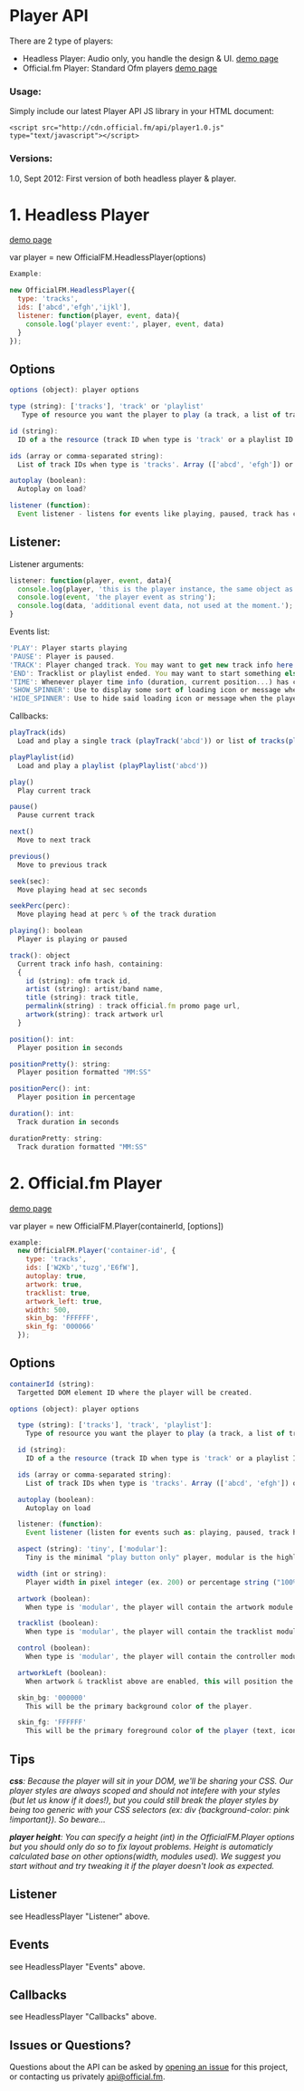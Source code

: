# Player API

There are 2 type of players:
  - Headless Player:  Audio only, you handle the design & UI. [demo page](http://jsfiddle.net/85LX8/)
  - Official.fm Player: Standard Ofm players [demo page](http://jsfiddle.net/p6ecF/)

### Usage: 

Simply include our latest Player API JS library in your HTML document:

    <script src="http://cdn.official.fm/api/player1.0.js" type="text/javascript"></script> 


### Versions: 
1.0, Sept 2012: First version of both headless player & player.


# 1. Headless Player

[demo page](http://jsfiddle.net/85LX8/)

var player = new OfficialFM.HeadlessPlayer(options)

```javascript
Example:

new OfficialFM.HeadlessPlayer({
  type: 'tracks',
  ids: ['abcd','efgh','ijkl'],
  listener: function(player, event, data){
    console.log('player event:', player, event, data)
  }
});
```

## Options

```javascript
options (object): player options

type (string): ['tracks'], 'track' or 'playlist'
   Type of resource you want the player to play (a track, a list of tracks or a playlist)

id (string):
  ID of a the resource (track ID when type is 'track' or a playlist ID when type is 'playlist')

ids (array or comma-separated string):
  List of track IDs when type is 'tracks'. Array (['abcd', 'efgh']) or a comma-separated string of IDs ('abcd, efgh')

autoplay (boolean):
  Autoplay on load?

listener (function): 
  Event listener - listens for events like playing, paused, track has changed... more on this below.
```

## Listener:

Listener arguments:
```javascript
listener: function(player, event, data){
  console.log(player, 'this is the player instance, the same object as returned by "new OfficialFM.HeadlessPlayer(..)"');
  console.log(event, 'the player event as string');
  console.log(data, 'additional event data, not used at the moment.');
}
```

Events list:
```javascript
'PLAY': Player starts playing
'PAUSE': Player is paused.
'TRACK': Player changed track. You may want to get new track info here (artist/title..)
'END': Tracklist or playlist ended. You may want to start something else when this event is fired; start playing another player, restart player, play a video of a kitten, etc...
'TIME': Whenever player time info (duration, current position...) has changed. Called ~twice per seccond when player is loading or playing.
'SHOW_SPINNER': Use to display some sort of loading icon or message when the player busy.
'HIDE_SPINNER': Use to hide said loading icon or message when the player is no longer inconvenienced.
```

Callbacks:
```javascript
playTrack(ids)
  Load and play a single track (playTrack('abcd')) or list of tracks(playTrack('abcd, efgh') or playTrack(['abcd', 'efgh']))

playPlaylist(id)
  Load and play a playlist (playPlaylist('abcd'))

play()
  Play current track

pause()
  Pause current track

next()
  Move to next track

previous()
  Move to previous track

seek(sec):
  Move playing head at sec seconds

seekPerc(perc):
  Move playing head at perc % of the track duration

playing(): boolean
  Player is playing or paused

track(): object
  Current track info hash, containing:
  {
    id (string): ofm track id,
    artist (string): artist/band name,
    title (string): track title,
    permalink(string) : track official.fm promo page url,
    artwork(string): track artwork url
  }

position(): int:
  Player position in seconds

positionPretty(): string:
  Player position formatted "MM:SS"

positionPerc(): int:
  Player position in percentage

duration(): int: 
  Track duration in seconds

durationPretty: string:
  Track duration formatted "MM:SS"
```

# 2. Official.fm Player

[demo page](http://jsfiddle.net/p6ecF/)

var player = new OfficialFM.Player(containerId, [options])

```javascript
example:
  new OfficialFM.Player('container-id', {
    type: 'tracks',
    ids: ['W2Kb','tuzg','E6fW'],
    autoplay: true,
    artwork: true,
    tracklist: true,
    artwork_left: true,
    width: 500,
    skin_bg: 'FFFFFF',
    skin_fg: '000066'
  });
```

## Options

```javascript
containerId (string): 
  Targetted DOM element ID where the player will be created.

options (object): player options

  type (string): ['tracks'], 'track', 'playlist']: 
    Type of resource you want the player to play (a track, a list of tracks or a playlist).

  id (string): 
    ID of a the resource (track ID when type is 'track' or a playlist ID when type is 'playlist')

  ids (array or comma-separated string):
    List of track IDs when type is 'tracks'. Array (['abcd', 'efgh']) or a comma-separated string of IDs ('abcd, efgh')

  autoplay (boolean): 
    Autoplay on load

  listener: (function): 
    Event listener (listen for events such as: playing, paused, track has changed...)

  aspect (string): 'tiny', ['modular']: 
    Tiny is the minimal "play button only" player, modular is the highly customizable player (see tracklist, artwork, control, artworkLeft options below).

  width (int or string): 
    Player width in pixel integer (ex. 200) or percentage string ("100%").

  artwork (boolean):
    When type is 'modular', the player will contain the artwork module.

  tracklist (boolean): 
    When type is 'modular', the player will contain the tracklist module.

  control (boolean):
    When type is 'modular', the player will contain the controller module.  The controller module includes a play button, start and end times and the timeline.

  artworkLeft (boolean):
    When artwork & tracklist above are enabled, this will position the artwork on the left of the tracklist.

  skin_bg: '000000'
    This will be the primary background color of the player.  

  skin_fg: 'FFFFFF'
    This will be the primary foreground color of the player (text, icons, etc).
```

## Tips

_**css**: Because the player will sit in your DOM, we'll be sharing your CSS. Our player styles are always scoped and should not intefere with your styles (but let us know if it does!), but you could still break the player styles by being too generic with your CSS selectors (ex: div {background-color: pink !important}). So beware..._

_**player height**: You can specify a height (int) in the OfficialFM.Player options but you should only do so to fix layout problems. Height is automaticly calculated base on other options(width, modules used). We suggest you start without and try tweaking it if the player doesn't look as expected._


## Listener
see HeadlessPlayer "Listener" above.

## Events
see HeadlessPlayer "Events" above.

## Callbacks
see HeadlessPlayer "Callbacks" above.


## Issues or Questions?

Questions about the API can be asked by [opening an issue](https://github.com/officialfm/api/issues/new) for this project, or contacting us privately [api@official.fm](mailto:api@official.fm).
